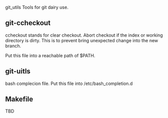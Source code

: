 git_utils
Tools for git dairy use.
## git-ccheckout
ccheckout stands for clear checkout. Abort checkout if the index or working directory is dirty. This is to prevent bring unexpected change into the new branch.

Put this file into a reachable path of $PATH.

## git-uitls
bash complecion file. Put this file into /etc/bash_completion.d

## Makefile
TBD
